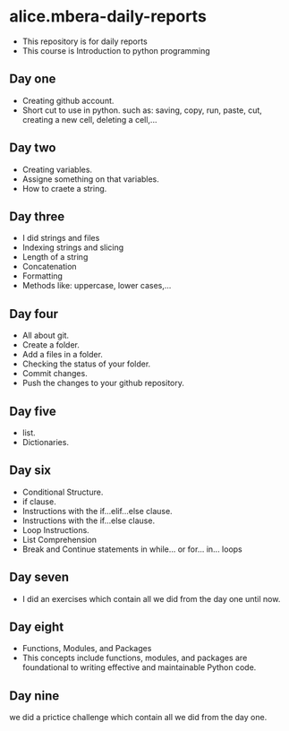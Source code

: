 # alice.mbera-daily-reports
- This repository is for daily reports 
- This course is Introduction to python programming 
## Day one
- Creating github account.
- Short cut to use in python. such as: saving, copy, run, paste, cut, creating a new cell, deleting a cell,...
## Day two
- Creating variables.
- Assigne something on that variables.
-  How to craete a string.
## Day three
 - I did strings and files
 - Indexing strings and slicing
 - Length of a string
 - Concatenation
 -  Formatting
 - Methods like: uppercase, lower cases,...  

## Day four
- All about git.
- Create a folder.
- Add a files in a folder.
- Checking the status of your folder.
- Commit changes. 
- Push the changes to your github repository.

## Day five
- list.
- Dictionaries.

## Day six
-  Conditional Structure.
-  if clause.
-  Instructions with the if...elif...else clause.
-  Instructions with the if...else clause.
-  Loop Instructions.
-  List Comprehension
-  Break and Continue statements in while... or for... in... loops

## Day seven
- I did an exercises which contain all we did from the day one until now.
## Day eight
- Functions, Modules, and Packages
- This concepts include functions, modules, and packages are foundational to writing effective and maintainable Python code.
## Day nine 
we did a prictice challenge which contain all we did from the day one.

    
